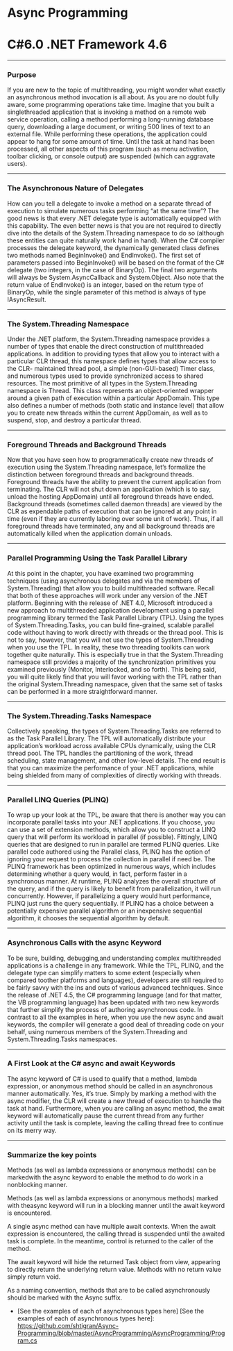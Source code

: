 # Async Programming
# C#6.0  .NET Framework 4.6

----

### Purpose

If you are new to the topic of multithreading, you might wonder what exactly an asynchronous method invocation is all about. As you are no doubt fully aware, some programming operations take time. Imagine that you built a singlethreaded application that is invoking a method on a remote web service operation, calling a method performing a long-running database query, downloading a large document, or writing 500 lines of text to an external file. While performing these operations, the application could appear to hang for some amount of time. Until the task at hand has been processed, all other aspects of this program (such as menu activation, toolbar clicking, or console output) are suspended (which can aggravate users). 

----

###  The Asynchronous Nature of Delegates
How can you tell a delegate to invoke a method on a separate thread of execution to simulate numerous tasks performing “at the same time”? The good news is that every .NET delegate type is automatically equipped with this capability. The even better news is that you are not required to directly dive into the details of the System.Threading namespace to do so (although these entities can quite naturally work hand in hand). When the C# compiler processes the delegate keyword, the dynamically generated class defines two methods named BeginInvoke() and EndInvoke(). The first set of parameters passed into BeginInvoke() will be based on the format of the C# delegate (two integers, in the case of BinaryOp). The final two arguments will always be System.AsyncCallback and System.Object. Also note that the return value of EndInvoke() is an integer, based on the return type of BinaryOp, while the single parameter of this method is always of type IAsyncResult.

----

### The System.Threading Namespace

Under the .NET platform, the System.Threading namespace provides a number of types that enable the direct construction of multithreaded applications. In addition to providing types that allow you to interact with a particular CLR thread, this namespace defines types that allow access to the CLR- maintained thread pool, a simple (non-GUI-based) Timer class, and numerous types used to provide synchronized access to shared resources. The most primitive of all types in the System.Threading namespace is Thread. This class
represents an object-oriented wrapper around a given path of execution within a particular AppDomain. This type also defines a number of methods (both static and instance level) that allow you to create new threads within the current AppDomain, as well as to suspend, stop, and destroy a particular thread. 


----

### Foreground Threads and Background Threads

Now that you have seen how to programmatically create new threads of execution using the System.Threading namespace, let’s formalize the distinction between foreground threads and background threads.
Foreground threads have the ability to prevent the current application from terminating. The CLR will not shut down an application (which is to say, unload the hosting AppDomain) until all foreground threads have ended. 
Background threads (sometimes called daemon threads) are viewed by the CLR as expendable paths of execution that can be ignored at any point in time (even if they are currently laboring over some unit of work). Thus, if all foreground threads have terminated, any and all background threads are automatically killed when the application domain unloads.

----

### Parallel Programming Using the Task Parallel Library

At this point in the chapter, you have examined two programming techniques (using asynchronous delegates and via the members of System.Threading) that allow you to build multithreaded software. Recall that both of these approaches will work under any version of the .NET platform. Beginning with the release of .NET 4.0, Microsoft introduced a new approach to multithreaded application development using a parallel programming library termed the Task Parallel Library (TPL). Using the types of System.Threading.Tasks, you can build fine-grained, scalable parallel code without having to work directly with threads or the thread pool. This is not to say, however, that you will not use the types of System.Threading when you use the TPL. In reality, these two threading toolkits can work together quite naturally. This is especially true in that the System.Threading namespace still provides a majority of the synchronization primitives you examined previously (Monitor, Interlocked, and so forth). This being said, you will quite likely find that you will favor working with the TPL rather than the original System.Threading namespace, given that the same set of tasks can be performed in a more
straightforward manner.

----

### The System.Threading.Tasks Namespace

Collectively speaking, the types of System.Threading.Tasks are referred to as the Task Parallel Library. The TPL will automatically distribute your application’s workload across available CPUs dynamically, using the CLR thread pool. The TPL handles the partitioning of the work, thread scheduling, state management, and other low-level details. The end result is that you can maximize the performance of your .NET applications, while being shielded from many of complexities of directly working with threads.

----

### Parallel LINQ Queries (PLINQ)

To wrap up your look at the TPL, be aware that there is another way you can incorporate parallel tasks into your .NET applications. If you choose, you can use a set of extension methods, which allow you to construct a LINQ query that will perform its workload in parallel (if possible). Fittingly, LINQ queries that are designed to run in parallel are termed PLINQ queries. Like parallel code authored using the Parallel class, PLINQ has the option of ignoring your request to process the collection in parallel if need be. The PLINQ framework has been optimized in numerous ways, which includes determining whether a query would, in fact, perform faster in a synchronous manner.
At runtime, PLINQ analyzes the overall structure of the query, and if the query is likely to benefit from parallelization, it will run concurrently. However, if parallelizing a query would hurt performance, PLINQ just runs the query sequentially. If PLINQ has a choice between a potentially expensive parallel algorithm or an inexpensive sequential algorithm, it chooses the sequential algorithm by default.

----

### Asynchronous Calls with the async Keyword
To be sure, building, debugging,and understanding complex multithreaded applications is a challenge in any framework. While the TPL, PLINQ, and the delegate type can simplify matters to some extent (especially when compared toother platforms and languages), developers are still required to be fairly savvy with the ins and outs of various advanced techniques.
Since the release of .NET 4.5, the C# programming language (and for that matter, the VB programming language) has been updated with two new keywords that further simplify the process of authoring asynchronous code. In contrast to all the examples in here, when you use the new async and await keywords, the compiler will generate a good deal of threading code on your behalf, using numerous members of the System.Threading and System.Threading.Tasks namespaces.

----

### A First Look at the C# async and await Keywords

The async keyword of C# is used to qualify that a method, lambda expression, or anonymous method should be called in an asynchronous manner automatically. Yes, it’s true. Simply by marking a method with the async modifier, the CLR will create a new thread of execution to handle the task at hand. Furthermore, when you are calling an async method, the await keyword will automatically pause the current thread from any further activity until the task is complete, leaving the calling thread free to continue on its merry way.


----

### Summarize the key points
Methods (as well as lambda expressions or anonymous methods) can be markedwith the async keyword to enable the method to do work in a nonblocking manner.

Methods (as well as lambda expressions or anonymous methods) marked with theasync keyword will run in a blocking manner until the await keyword is encountered.

A single async method can have multiple await contexts. When the await expression is encountered, the calling thread is suspended until
the awaited task is complete. In the meantime, control is returned to the caller of the method.

The await keyword will hide the returned Task object from view, appearing to directly return the underlying return value. Methods with no return value simply return void.

As a naming convention, methods that are to be called asynchronously should be marked with the Async suffix.

  - [See the examples of each of asynchronous types here]
  [See the examples of each of asynchronous types here]: <https://github.com/shtigran/Async-Programming/blob/master/AsyncProgramming/AsyncProgramming/Program.cs>
